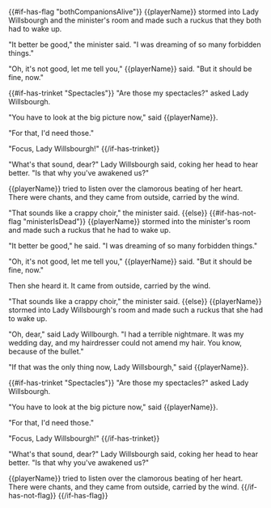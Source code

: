 {{#if-has-flag "bothCompanionsAlive"}}
{{playerName}} stormed into Lady Willsbourgh and the minister's room and made such a ruckus that they both had to wake up.

"It better be good," the minister said. "I was dreaming of so many forbidden things."

"Oh, it's not good, let me tell you," {{playerName}} said. "But it should be fine, now."

{{#if-has-trinket "Spectacles"}}
"Are those my spectacles?" asked Lady Willsbourgh.

"You have to look at the big picture now," said {{playerName}}.

"For that, I'd need those."

"Focus, Lady Willsbourgh!"
{{/if-has-trinket}}

"What's that sound, dear?" Lady Willsbourgh said, coking her head to hear better. "Is that why you've awakened us?"

{{playerName}} tried to listen over the clamorous beating of her heart. There were chants, and they came from outside, carried by the wind.

"That sounds like a crappy choir," the minister said.
{{else}}
{{#if-has-not-flag "ministerIsDead"}}
{{playerName}} stormed into the minister's room and made such a ruckus that he had to wake up.

"It better be good," he said. "I was dreaming of so many forbidden things."

"Oh, it's not good, let me tell you," {{playerName}} said. "But it should be fine, now."

Then she heard it. It came from outside, carried by the wind.

"That sounds like a crappy choir," the minister said.
{{else}}
{{playerName}} stormed into Lady Willsbourgh's room and made such a ruckus that she had to wake up.

"Oh, dear," said Lady Willbourgh. "I had a terrible nightmare. It was my wedding day, and my hairdresser could not amend my hair. You know, because of the bullet."

"If that was the only thing now, Lady Willsbourgh," said {{playerName}}.

{{#if-has-trinket "Spectacles"}}
"Are those my spectacles?" asked Lady Willsbourgh.

"You have to look at the big picture now," said {{playerName}}.

"For that, I'd need those."

"Focus, Lady Willsbourgh!"
{{/if-has-trinket}}

"What's that sound, dear?" Lady Willsbourgh said, coking her head to hear better. "Is that why you've awakened us?"

{{playerName}} tried to listen over the clamorous beating of her heart. There were chants, and they came from outside, carried by the wind.
{{/if-has-not-flag}}
{{/if-has-flag}}
